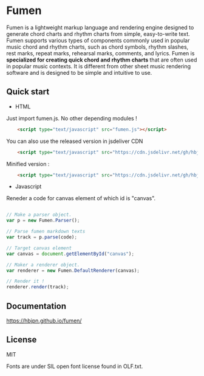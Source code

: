 # Fumen

Fumen is a lightweight markup language and rendering engine designed to generate chord charts and rhythm charts from simple, easy-to-write text. Fumen supports various types of components commonly used in popular music chord and rhythm charts, such as chord symbols, rhythm slashes, rest marks, repeat marks, rehearsal marks, comments, and lyrics. Fumen is **specialized for creating quick chord and rhythm charts** that are often used in popular music contexts. It is different from other sheet music rendering software and is designed to be simple and intuitive to use. 

## Quick start

* HTML

Just import fumen.js. No other depending modules !
```html
    <script type="text/javascript" src="fumen.js"></script>
```

You can also use the released version in jsdeliver CDN

```html
    <script type="text/javascript" src="https://cdn.jsdelivr.net/gh/hbjpn/fumen@1.3.1/dist/fumen.js"></script>
```

Minified version :

```html
    <script type="text/javascript" src="https://cdn.jsdelivr.net/gh/hbjpn/fumen@1.3.1/dist/fumen.min.js"></script>
```


* Javascript

Reneder a code for canvas element of which id is "canvas".

```javascript

// Make a parser object. 
var p = new Fumen.Parser();

// Parse fumen markdown texts
var track = p.parse(code);

// Target canvas element
var canvas = document.getElementById("canvas");

// Maker a renderer object.
var renderer = new Fumen.DefaultRenderer(canvas);

// Render it !
renderer.render(track);
```

## Documentation
https://hbjpn.github.io/fumen/

## License
MIT

Fonts are under SIL open font license found in OLF.txt.

